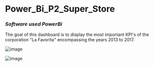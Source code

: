 # Power_Bi_P2_Super_Store

### *Software used  PowerBi*

The goal of this dashboard is to display the most important KPI's of the corporation "La Favorita" encompassing the years 2013 to 2017.

![image](https://github.com/ELopez2657/Power_Bi_P2_Super_Store/assets/146747798/d9d96e28-b2ca-4eab-ad91-e9cc32b4225e)

![image](https://github.com/ELopez2657/Power_Bi_P2_Super_Store/assets/146747798/7c35cf45-810e-4323-bc15-4db3de1be8e0)



